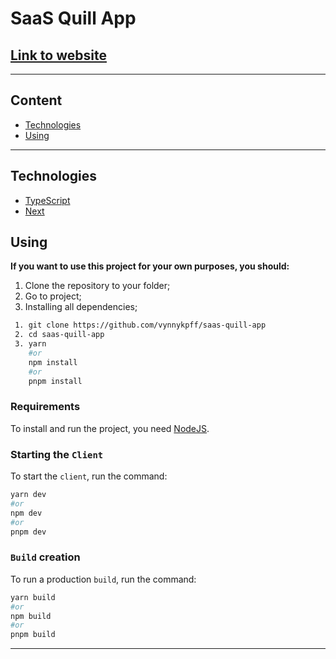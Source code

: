 # **SaaS Quill App**

## [**<u>Link to website</u>**]()

---

## **Content**

- [Technologies](#technologies)
- [Using](#using)

<hr>

## **Technologies**

- [TypeScript](https://www.typescriptlang.org/)
- [Next](https://nextjs.org/)

## **Using**

**If you want to use this project for your own purposes, you should:**

1. Clone the repository to your folder;
2. Go to project;
3. Installing all dependencies;

```sh
 1. git clone https://github.com/vynnykpff/saas-quill-app 
 2. cd saas-quill-app
 3. yarn
    #or
    npm install
    #or
    pnpm install
```

### Requirements

To install and run the project, you need [NodeJS](https://nodejs.org/).

### Starting the `Client`

To start the `client`, run the command:

```sh
yarn dev
#or
npm dev
#or
pnpm dev
```

### `Build` creation

To run a production `build`, run the command:

```sh
yarn build
#or
npm build
#or
pnpm build
```

<hr>
